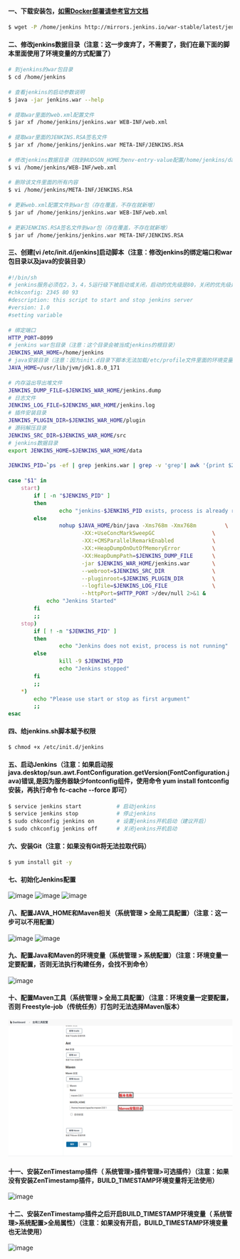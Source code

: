 #### 一、下载安装包，[如需Docker部署请参考官方文档](https://jenkins.io/zh/doc/book/installing/)
```bash
$ wget -P /home/jenkins http://mirrors.jenkins.io/war-stable/latest/jenkins.war
```

#### 二、修改jenkins数据目录（注意：这一步废弃了，不需要了，我们在最下面的脚本里面使用了环境变量的方式配置了）
```bash
# 到jenkins的war包目录
$ cd /home/jenkins

# 查看jenkins的启动参数说明
$ java -jar jenkins.war --help

# 提取war里面的web.xml配置文件
$ jar xf /home/jenkins/jenkins.war WEB-INF/web.xml

# 提取war里面的JENKINS.RSA签名文件
$ jar xf /home/jenkins/jenkins.war META-INF/JENKINS.RSA

# 修改jenkins数据目录（找到HUDSON_HOME为env-entry-value配置/home/jenkins/data值，这个就是jenkins的数据目录）
$ vi /home/jenkins/WEB-INF/web.xml

# 删除该文件里面的所有内容
$ vi /home/jenkins/META-INF/JENKINS.RSA

# 更新web.xml配置文件到war包（存在覆盖，不存在就新增）
$ jar uf /home/jenkins/jenkins.war WEB-INF/web.xml

# 更新JENKINS.RSA签名文件到war包（存在覆盖，不存在就新增）
$ jar uf /home/jenkins/jenkins.war META-INF/JENKINS.RSA
```

#### 三、创建[vi /etc/init.d/jenkins]启动脚本（注意：修改jenkins的绑定端口和war包目录以及java的安装目录）
```bash
#!/bin/sh
# jenkins服务必须在2，3，4，5运行级下被启动或关闭，启动的优先级是80，关闭的优先级是93
#chkconfig: 2345 80 93
#description: this script to start and stop jenkins server
#version: 1.0
#setting variable

# 绑定端口
HTTP_PORT=8099
# jenkins war包目录（注意：这个目录会被当成jenkins的根目录）
JENKINS_WAR_HOME=/home/jenkins
# java安装目录（注意：因为init.d目录下脚本无法加载/etc/profile文件里面的环境变量，所以要定义java安装目录）
JAVA_HOME=/usr/lib/jvm/jdk1.8.0_171

# 内存溢出导出堆文件
JENKINS_DUMP_FILE=$JENKINS_WAR_HOME/jenkins.dump
# 日志文件
JENKINS_LOG_FILE=$JENKINS_WAR_HOME/jenkins.log
# 插件安装目录
JENKINS_PLUGIN_DIR=$JENKINS_WAR_HOME/plugin
# 源码解压目录
JENKINS_SRC_DIR=$JENKINS_WAR_HOME/src
# jenkins数据目录
export JENKINS_HOME=$JENKINS_WAR_HOME/data

JENKINS_PID=`ps -ef | grep jenkins.war | grep -v 'grep'| awk '{print $2}'`

case "$1" in
    start)
        if [ -n "$JENKINS_PID" ]
        then
                echo "jenkins-$JENKINS_PID exists, process is already running or crashed"
        else
                nohup $JAVA_HOME/bin/java -Xms768m -Xmx768m         \
	                   -XX:+UseConcMarkSweepGC                  \
	                   -XX:+CMSParallelRemarkEnabled            \
	                   -XX:+HeapDumpOnOutOfMemoryError          \
	                   -XX:HeapDumpPath=$JENKINS_DUMP_FILE      \
	                   -jar $JENKINS_WAR_HOME/jenkins.war       \
	                   --webroot=$JENKINS_SRC_DIR               \
	                   --pluginroot=$JENKINS_PLUGIN_DIR         \
	                   --logfile=$JENKINS_LOG_FILE              \
	                   --httpPort=$HTTP_PORT >/dev/null 2>&1 &
	        echo "Jenkins Started"       
        fi
        ;;
    stop)
        if [ ! -n "$JENKINS_PID" ]
        then
                echo "Jenkins does not exist, process is not running"
        else
                kill -9 $JENKINS_PID
                echo "Jenkins stopped"
        fi
        ;;
    *)
        echo "Please use start or stop as first argument"
        ;;
esac
```

#### 四、给jenkins.sh脚本赋予权限
```bash
$ chmod +x /etc/init.d/jenkins
```

#### 五、启动Jenkins（注意：如果启动报 java.desktop/sun.awt.FontConfiguration.getVersion(FontConfiguration.java)错误,是因为服务器缺少fontconfig组件，使用命令 yum install fontconfig 安装，再执行命令 fc-cache --force 即可）
```bash
$ service jenkins start           # 启动jenkins
$ service jenkins stop            # 停止jenkins
$ sudo chkconfig jenkins on       # 设置jenkins开机启动（建议开启）
$ sudo chkconfig jenkins off      # 关闭jenkins开机启动
```

#### 六、安装Git（注意：如果没有Git将无法拉取代码）
```bash
$ yum install git -y
```

#### 七、初始化Jenkins配置
![image](https://github.com/firechiang/kubernetes-study/blob/master/jenkins/image/setup-jenkins-01.jpg)
![image](https://github.com/firechiang/kubernetes-study/blob/master/jenkins/image/setup-jenkins-02.png)
![image](https://github.com/firechiang/kubernetes-study/blob/master/jenkins/image/setup-jenkins-03.png)
#### 八、配置JAVA_HOME和Maven相关（系统管理 > 全局工具配置）（注意：这一步可以不用配置）
![image](https://github.com/firechiang/kubernetes-study/blob/master/jenkins/image/setup-jenkins-04.PNG)
![image](https://github.com/firechiang/kubernetes-study/blob/master/jenkins/image/setup-jenkins-05.PNG)
#### 九、配置Java和Maven的环境变量（系统管理 > 系统配置）（注意：环境变量一定要配置，否则无法执行构建任务，会找不到命令）
![image](https://github.com/firechiang/kubernetes-study/blob/master/jenkins/image/setup-jenkins-06.PNG)
#### 十、配置Maven工具（系统管理 > 全局工具配置）（注意：环境变量一定要配置，否则 Freestyle-job（传统任务）打包时无法选择Maven版本）
![image](https://github.com/firechiang/kubernetes-study/blob/master/jenkins/image/setup-jenkins-09.png)
#### 十一、安装ZenTimestamp插件（ 系统管理>插件管理>可选插件）（注意：如果没有安装ZenTimestamp插件，BUILD_TIMESTAMP环境变量将无法使用）
![image](https://github.com/firechiang/kubernetes-study/blob/master/jenkins/image/setup-jenkins-07.PNG)
#### 十二、安装ZenTimestamp插件之后开启BUILD_TIMESTAMP环境变量（ 系统管理>系统配置>全局属性）（注意：如果没有开启，BUILD_TIMESTAMP环境变量也无法使用）
![image](https://github.com/firechiang/kubernetes-study/blob/master/jenkins/image/setup-jenkins-08.PNG)


